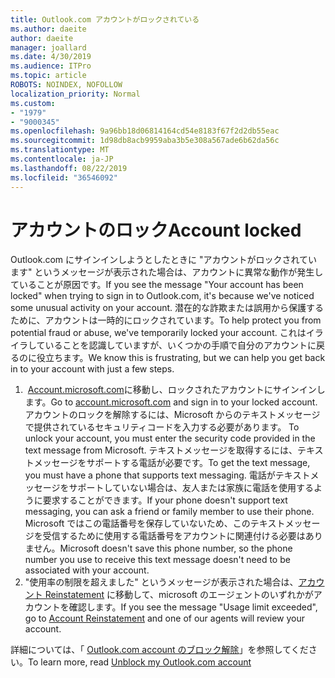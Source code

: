 ```yaml
---
title: Outlook.com アカウントがロックされている
ms.author: daeite
author: daeite
manager: joallard
ms.date: 4/30/2019
ms.audience: ITPro
ms.topic: article
ROBOTS: NOINDEX, NOFOLLOW
localization_priority: Normal
ms.custom:
- "1979"
- "9000345"
ms.openlocfilehash: 9a96bb18d06814164cd54e8183f67f2d2db55eac
ms.sourcegitcommit: 1d98db8acb9959aba3b5e308a567ade6b62da56c
ms.translationtype: MT
ms.contentlocale: ja-JP
ms.lasthandoff: 08/22/2019
ms.locfileid: "36546092"
---
```

# <a name="account-locked"></a><span data-ttu-id="05647-102">アカウントのロック</span><span class="sxs-lookup"><span data-stu-id="05647-102">Account locked</span></span>

<span data-ttu-id="05647-103">Outlook.com にサインインしようとしたときに "アカウントがロックされています" というメッセージが表示された場合は、アカウントに異常な動作が発生していることが原因です。</span><span class="sxs-lookup"><span data-stu-id="05647-103">If you see the message "Your account has been locked" when trying to sign in to Outlook.com, it's because we've noticed some unusual activity on your account.</span></span> <span data-ttu-id="05647-104">潜在的な詐欺または誤用から保護するために、アカウントは一時的にロックされています。</span><span class="sxs-lookup"><span data-stu-id="05647-104">To help protect you from potential fraud or abuse, we've temporarily locked your account.</span></span> <span data-ttu-id="05647-105">これはイライラしていることを認識していますが、いくつかの手順で自分のアカウントに戻るのに役立ちます。</span><span class="sxs-lookup"><span data-stu-id="05647-105">We know this is frustrating, but we can help you get back in to your account with just a few steps.</span></span>

1. <span data-ttu-id="05647-106"> [Account.microsoft.com](https://go.microsoft.com/fwlink/?linkid=2090484)に移動し、ロックされたアカウントにサインインします。</span><span class="sxs-lookup"><span data-stu-id="05647-106">Go to [account.microsoft.com](https://go.microsoft.com/fwlink/?linkid=2090484) and sign in to your locked account.</span></span><span data-ttu-id="05647-107">アカウントのロックを解除するには、Microsoft からのテキストメッセージで提供されているセキュリティコードを入力する必要があります。</span><span class="sxs-lookup"><span data-stu-id="05647-107"> To unlock your account, you must enter the security code provided in the text message from Microsoft.</span></span> <span data-ttu-id="05647-108">テキストメッセージを取得するには、テキストメッセージをサポートする電話が必要です。</span><span class="sxs-lookup"><span data-stu-id="05647-108">To get the text message, you must have a phone that supports text messaging.</span></span> <span data-ttu-id="05647-109">電話がテキストメッセージをサポートしていない場合は、友人または家族に電話を使用するように要求することができます。</span><span class="sxs-lookup"><span data-stu-id="05647-109">If your phone doesn't support text messaging, you can ask a friend or family member to use their phone.</span></span> <span data-ttu-id="05647-110">Microsoft ではこの電話番号を保存していないため、このテキストメッセージを受信するために使用する電話番号をアカウントに関連付ける必要はありません。</span><span class="sxs-lookup"><span data-stu-id="05647-110">Microsoft doesn't save this phone number, so the phone number you use to receive this text message doesn't need to be associated with your account.</span></span>
2. <span data-ttu-id="05647-111">"使用率の制限を超えました" というメッセージが表示された場合は、[アカウント Reinstatement](https://go.microsoft.com/fwlink/?linkid=2090483) に移動して、microsoft のエージェントのいずれかがアカウントを確認します。</span><span class="sxs-lookup"><span data-stu-id="05647-111">If you see the message "Usage limit exceeded", go to [Account Reinstatement](https://go.microsoft.com/fwlink/?linkid=2090483) and one of our agents will review your account.</span></span>

<span data-ttu-id="05647-112">詳細については、「 [Outlook.com account のブロック解除](https://support.office.com/article/f4ad2701-d166-4d8b-8a6a-9af2a1f8a4c4?wt.mc_id=Office_Outlook_com_Alchemy)」を参照してください。</span><span class="sxs-lookup"><span data-stu-id="05647-112">To learn more, read [Unblock my Outlook.com account](https://support.office.com/article/f4ad2701-d166-4d8b-8a6a-9af2a1f8a4c4?wt.mc_id=Office_Outlook_com_Alchemy)</span></span> 